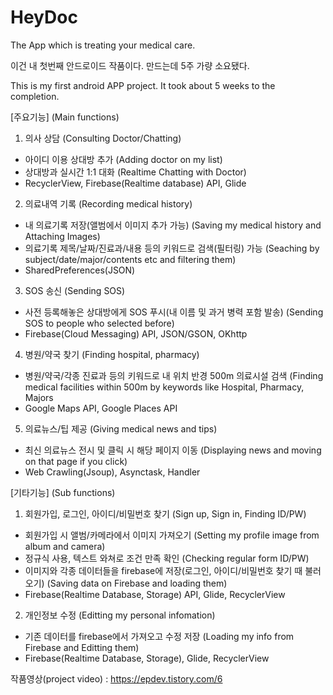 # HeyDoc
The App which is treating your medical care.

이건 내 첫번째 안드로이드 작품이다.
만드는데 5주 가량 소요됐다.

This is my first android APP project.
It took about 5 weeks to the completion.

[주요기능] (Main functions)
1. 의사 상담 (Consulting Doctor/Chatting)
- 아이디 이용 상대방 추가 (Adding doctor on my list)
- 상대방과 실시간 1:1 대화 (Realtime Chatting with Doctor)
- RecyclerView, Firebase(Realtime database) API, Glide

2. 의료내역 기록 (Recording medical history)
- 내 의료기록 저장(앨범에서 이미지 추가 가능) (Saving my medical history and Attaching Images)
- 의료기록 제목/날짜/진료과/내용 등의 키워드로 검색(필터링) 가능 (Seaching by subject/date/major/contents etc and filtering them)
- SharedPreferences(JSON)

3. SOS 송신 (Sending SOS)
- 사전 등록해놓은 상대방에게 SOS 푸시(내 이름 및 과거 병력 포함 발송) (Sending SOS to people who selected before)
- Firebase(Cloud Messaging) API, JSON/GSON, OKhttp

4. 병원/약국 찾기 (Finding hospital, pharmacy)
- 병원/약국/각종 진료과 등의 키워드로 내 위치 반경 500m 의료시설 검색 (Finding medical facilities within 500m by keywords like Hospital, Pharmacy, Majors
- Google Maps API, Google Places API

5. 의료뉴스/팁 제공 (Giving medical news and tips)
- 최신 의료뉴스 전시 및 클릭 시 해당 페이지 이동 (Displaying news and moving on that page if you click)
- Web Crawling(Jsoup), Asynctask, Handler

[기타기능] (Sub functions)
1. 회원가입, 로그인, 아이디/비밀번호 찾기 (Sign up, Sign in, Finding ID/PW)
- 회원가입 시 앨범/카메라에서 이미지 가져오기 (Setting my profile image from album and camera)
- 정규식 사용, 텍스트 와쳐로 조건 만족 확인 (Checking regular form ID/PW)
- 이미지와 각종 데이터들을 firebase에 저장(로그인, 아이디/비밀번호 찾기 때 불러오기) (Saving data on Firebase and loading them)
- Firebase(Realtime Database, Storage) API, Glide, RecyclerView

2. 개인정보 수정 (Editting my personal infomation)
- 기존 데이터를 firebase에서 가져오고 수정 저장 (Loading my info from Firebase and Editting them)
- Firebase(Realtime Database, Storage), Glide, RecyclerView

작품영상(project video) : https://epdev.tistory.com/6

